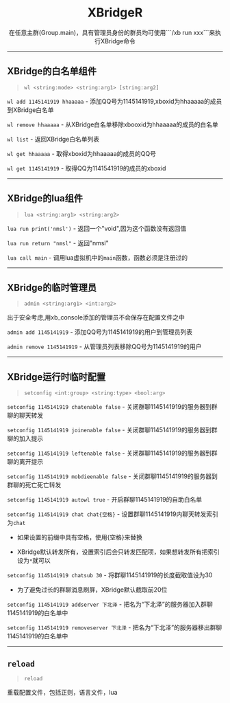 # <center>XBridgeR</center>


<center>在任意主群(Group.main)，具有管理员身份的群员均可使用```/xb run xxx```来执行XBridge命令</center>


***

## XBridge的白名单组件

> ```wl <string:mode> <string:arg1> [string:arg2]```

```wl add 1145141919 hhaaaaa``` - 添加QQ号为1145141919,xboxid为hhaaaaa的成员到XBridge白名单

```wl remove hhaaaaa``` - 从XBridge白名单移除xbooxid为hhaaaaa的成员的白名单

```wl list``` - 返回XBridge白名单列表

```wl get hhaaaaa``` - 取得xboxid为hhaaaaa的成员的QQ号

```wl get 1145141919``` - 取得QQ为1141541919的成员的xboxid

***

## XBridge的lua组件

> ```lua <string:arg1> <string:arg2>```

```lua run print('nmsl')``` - 返回一个"void",因为这个函数没有返回值

```lua run return "nmsl"``` - 返回"nmsl"

```lua call main``` - 调用lua虚拟机中的```main```函数，函数必须是注册过的

***

## XBridge的临时管理员

> ```admin <string:arg1> <int:arg2>```

出于安全考虑,用xb_console添加的管理员不会保存在配置文件之中

```admin add 1145141919``` - 添加QQ号为1145141919的用户到管理员列表

```admin remove 1145141919``` - 从管理员列表移除QQ号为1145141919的用户

***

## XBridge运行时临时配置

> ```setconfig <int:group> <string:type> <bool:arg>```

```setconfig 1145141919 chatenable false``` - 关闭群聊1145141919的服务器到群聊的聊天转发

```setconfig 1145141919 joinenable false``` - 关闭群聊1145141919的服务器到群聊的加入提示

```setconfig 1145141919 leftenable false``` - 关闭群聊1145141919的服务器到群聊的离开提示

```setconfig 1145141919 mobdieenable false``` - 关闭群聊1145141919的服务器到群聊的死亡死亡转发

```setconfig 1145141919 autowl true``` - 开启群聊1145141919的自助白名单

```setconfig 1145141919 chat chat{空格}``` - 设置群聊1145141919内聊天转发索引为```chat ```

 - 如果设置的前缀中具有空格，使用{空格}来替换

 - XBridge默认转发所有，设置索引后会只转发匹配项，如果想转发所有把索引设为```*```就可以

```setconfig 1145141919 chatsub 30``` - 将群聊1145141919的长度截取值设为30

 - 为了避免过长的群聊消息刷屏，XBridge默认截取前20位

```setconfig 1145141919 addserver 下北泽``` - 把名为“下北泽”的服务器加入群聊1145141919的白名单中

```setconfig 1145141919 removeserver 下北泽``` - 把名为“下北泽”的服务器移出群聊1145141919的白名单中

***

## ```reload```

> ```reload```

重载配置文件，包括正则，语言文件，lua